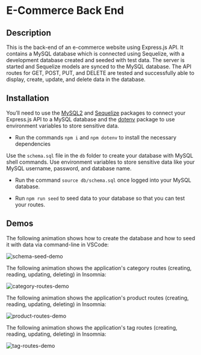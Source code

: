 # E-Commerce Back End

## Description
This is the back-end of an e-commerce website using Express.js API. It contains a MySQL database which is connected using Sequelize, with a development database created and seeded with test data. The server is started and Sequelize models are synced to the MySQL database. The API routes for GET, POST, PUT, and DELETE are tested and successfully able to display, create, update, and delete data in the database.

## Installation

You’ll need to use the [MySQL2](https://www.npmjs.com/package/mysql2) and [Sequelize](https://www.npmjs.com/package/sequelize) packages to connect your Express.js API to a MySQL database and the [dotenv](https://www.npmjs.com/package/dotenv) package to use environment variables to store sensitive data.

* Run the commands `npm i` and `npm dotenv` to install the necessary dependencies

Use the `schema.sql` file in the `db` folder to create your database with MySQL shell commands. Use environment variables to store sensitive data like your MySQL username, password, and database name.

* Run the command `source db/schema.sql` once logged into your MySQL database.

* Run `npm run seed` to seed data to your database so that you can test your routes.

## Demos

The following animation shows how to create the database and how to seed it with data via command-line in VSCode:

![schema-seed-demo](./demo/13-run-schema-seeds.gif)

The following animation shows the application's category routes (creating, reading, updating, deleting) in Insomnia:

![category-routes-demo](./demo/13-category-route-demo.gif)

The following animation shows the application's product routes (creating, reading, updating, deleting) in Insomnia:

![product-routes-demo](./demo/13-product-route-demo.gif)

The following animation shows the application's tag routes (creating, reading, updating, deleting) in Insomnia:

![tag-routes-demo](./demo/13-tag-routes-demo.gif)
